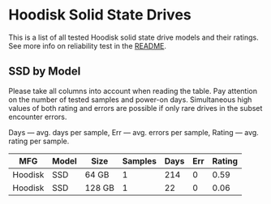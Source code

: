 Hoodisk Solid State Drives
==========================

This is a list of all tested Hoodisk solid state drive models and their ratings. See
more info on reliability test in the [README](https://github.com/linuxhw/SMART).

SSD by Model
------------

Please take all columns into account when reading the table. Pay attention on the
number of tested samples and power-on days. Simultaneous high values of both rating
and errors are possible if only rare drives in the subset encounter errors.

Days   — avg. days per sample,
Err    — avg. errors per sample,
Rating — avg. rating per sample.

| MFG       | Model              | Size   | Samples | Days  | Err   | Rating |
|-----------|--------------------|--------|---------|-------|-------|--------|
| Hoodisk   | SSD                | 64 GB  | 1       | 214   | 0     | 0.59   |
| Hoodisk   | SSD                | 128 GB | 1       | 22    | 0     | 0.06   |
